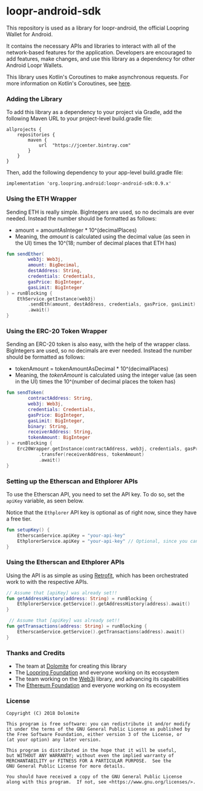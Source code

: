 # loopr-android-sdk
This repository is used as a library for loopr-android, the official Loopring Wallet for 
Android.

It contains the necessary APIs and libraries to interact with all of the network-based features for 
the application. Developers are encouraged to add features, make changes, and use this library as a 
dependency for other Android Loopr Wallets.

This library uses Kotlin's Coroutines to make asynchronous requests. For more information on 
Kotlin's Coroutines, see [here](https://kotlinlang.org/docs/reference/coroutines.html).

### Adding the Library

To add this library as a dependency to your project via Gradle, add the following Maven URL to your
project-level build.gradle file:

```
allprojects {
    repositories {
        maven {
            url  "https://jcenter.bintray.com"
        }
    }
}
```

Then, add the following dependency to your app-level build.gradle file:

```
implementation 'org.loopring.android:loopr-android-sdk:0.9.x'
```

### Using the ETH Wrapper

Sending ETH is really simple.
BigIntegers are used, so no decimals are ever needed. Instead the number should be formatted as 
follows:
- amount = amountAsInteger * 10^(decimalPlaces)
- Meaning, the *amount* is calculated using the decimal value (as seen in the UI) times the 
10^(18; number of decimal places that ETH has)

```kotlin
fun sendEther(
        web3j: Web3j,
        amount: BigDecimal, 
        destAddress: String, 
        credentials: Credentials,
        gasPrice: BigInteger,
        gasLimit: BigInteger
) = runBlocking {
    EthService.getInstance(web3j)
        .sendEth(amount, destAddress, credentials, gasPrice, gasLimit)
        .await()
}
```

### Using the ERC-20 Token Wrapper

Sending an ERC-20 token is also easy, with the help of the wrapper class.
BigIntegers are used, so no decimals are ever needed. Instead the number should be formatted as 
follows:
- tokenAmount = tokenAmountAsDecimal * 10^(decimalPlaces)
- Meaning, the *tokenAmount* is calculated using the integer value (as seen in the UI) times the 
10^(number of decimal places the token has)

```kotlin
fun sendToken(
        contractAddress: String,
        web3j: Web3j,
        credentials: Credentials,
        gasPrice: BigInteger,
        gasLimit: BigInteger,
        binary: String,
        receiverAddress: String,
        tokenAmount: BigInteger
) = runBlocking {
    Erc20Wrapper.getInstance(contractAddress, web3j, credentials, gasPrice, gasLimit, binary)
            .transfer(receiverAddress, tokenAmount)
            .await()
}

```

### Setting up the Etherscan and Ethplorer APIs

To use the Etherscan API, you need to set the API key. To do so, set the `apiKey` variable, as seen
below.

Notice that the `Ethplorer` API key is optional as of right now, since they have a free tier. 

```kotlin
fun setupKey() {
    EtherscanService.apiKey = "your-api-key"
    EthplorerService.apiKey = "your-api-key" // Optional, since you can use a free key
}
```

### Using the Etherscan and Ethplorer APIs

Using the API is as simple as using [Retrofit](http://square.github.io/retrofit/), which has been 
orchestrated work to with the respective APIs.

```kotlin
// Assume that [apiKey] was already set!!
fun getAddressHistory(address: String) = runBlocking {
    EthplorerService.getService().getAddressHistory(address).await()
}
```
```kotlin
 // Assume that [apiKey] was already set!!
fun getTransactions(address: String) = runBlocking {
    EtherscanService.getService().getTransactions(address).await()
}
```

### Thanks and Credits
- The team at [Dolomite](https://github.com/dolomite-exchange) for creating this library
- The [Loopring Foundation](https://loopring.org) and everyone working on its ecosystem
- The team working on the [Web3j](https://github.com/web3j/web3j) library, and advancing its 
capabilities 
- The [Ethereum Foundation](https://www.ethereum.org/) and everyone working on its ecosystem

### License
    Copyright (C) 2018 Dolomite
    
    This program is free software: you can redistribute it and/or modify
    it under the terms of the GNU General Public License as published by
    the Free Software Foundation, either version 3 of the License, or
    (at your option) any later version.

    This program is distributed in the hope that it will be useful,
    but WITHOUT ANY WARRANTY; without even the implied warranty of
    MERCHANTABILITY or FITNESS FOR A PARTICULAR PURPOSE.  See the
    GNU General Public License for more details.

    You should have received a copy of the GNU General Public License
    along with this program.  If not, see <https://www.gnu.org/licenses/>. 